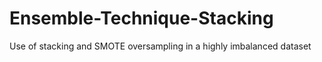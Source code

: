 # Ensemble-Technique-Stacking
Use of stacking and SMOTE oversampling in a highly imbalanced dataset
